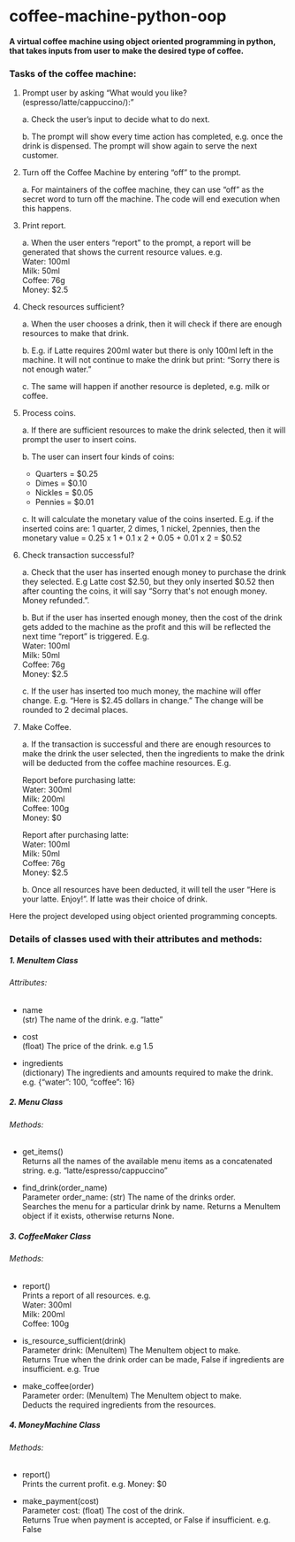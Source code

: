 # coffee-machine-python-oop

#### A virtual coffee machine using object oriented programming in python, that takes inputs from user to make the desired type of coffee.

### Tasks of the coffee machine:

1. Prompt user by asking “What would you like? (espresso/latte/cappuccino/):”
   
   a. Check the user’s input to decide what to do next.
   
   b. The prompt will show every time action has completed, e.g. once the drink is dispensed. The prompt will show again to serve the next customer.

2. Turn off the Coffee Machine by entering “off” to the prompt.
   
   a. For maintainers of the coffee machine, they can use “off” as the secret word to turn off the machine. The code will end execution when this happens.

3. Print report.
   
   a. When the user enters “report” to the prompt, a report will be generated that shows the current resource values. 
   e.g. <br />
        Water: 100ml<br />
        Milk: 50ml<br />
        Coffee: 76g<br />
        Money: $2.5

4. Check resources sufficient?
   
   a. When the user chooses a drink, then it will check if there are enough resources to make that drink.
   
   b. E.g. if Latte requires 200ml water but there is only 100ml left in the machine. It will not continue to make the drink but print: “Sorry there is not enough water.”
   
   c. The same will happen if another resource is depleted, e.g. milk or coffee.

5. Process coins.
   
   a. If there are sufficient resources to make the drink selected, then it will prompt the user to insert coins.
   
   b. The user can insert four kinds of coins:
      * Quarters = $0.25
      * Dimes = $0.10
      * Nickles = $0.05
      * Pennies = $0.01
  
   c. It will calculate the monetary value of the coins inserted. E.g. if the inserted coins are: 1 quarter, 2 dimes, 1 nickel, 2pennies, 
     then the monetary value = 0.25 x 1 + 0.1 x 2 + 0.05 + 0.01 x 2 = $0.52
     
6. Check transaction successful?
  
   a. Check that the user has inserted enough money to purchase the drink they selected. E.g Latte cost $2.50, but they only inserted $0.52 then after counting the coins, it will say “Sorry that's not enough money. Money refunded.”.
  
   b. But if the user has inserted enough money, then the cost of the drink gets added to the machine as the profit and this will be reflected the next time “report” is triggered. E.g. <br />
       Water: 100ml<br />
       Milk: 50ml<br />
       Coffee: 76g<br />
       Money: $2.5
  
   c. If the user has inserted too much money, the machine will offer change. E.g. “Here is $2.45 dollars in change.” The change will be rounded to 2 decimal places.

7. Make Coffee.
  
   a. If the transaction is successful and there are enough resources to make the drink the user selected, then the ingredients to make the drink will be deducted from the coffee machine resources. E.g.<br /> 
    
    Report before purchasing latte:<br /> 
      Water: 300ml<br />
      Milk: 200ml<br />
      Coffee: 100g<br />
      Money: $0<br />
      
      Report after purchasing latte:<br />
      Water: 100ml<br />
      Milk: 50ml<br />
      Coffee: 76g<br />
      Money: $2.5
  
   b. Once all resources have been deducted, it will tell the user “Here is your latte. Enjoy!”. If latte was their choice of drink.
  
Here the project developed using object oriented programming concepts.
  
### Details of classes used with their attributes and methods:

##### 1. MenuItem Class</span> 
###### Attributes:
- name<br />
(str) The name of the drink. e.g. “latte”

- cost<br />
(float) The price of the drink. e.g 1.5

- ingredients<br />
(dictionary) The ingredients and amounts required to make the drink. e.g. {“water”: 100, “coffee”: 16}

##### 2. Menu Class
###### Methods:
- get_items()<br />
Returns all the names of the available menu items as a concatenated string. e.g. “latte/espresso/cappuccino”

- find_drink(order_name)<br />
Parameter order_name: (str) The name of the drinks order.<br />
Searches the menu for a particular drink by name. Returns a MenuItem object if it exists, otherwise returns None.

##### 3. CoffeeMaker Class
###### Methods:
- report()<br />
Prints a report of all resources. e.g.<br />
Water: 300ml<br />
Milk: 200ml<br />
Coffee: 100g

- is_resource_sufficient(drink)<br />
Parameter drink: (MenuItem) The MenuItem object to make.<br />
Returns True when the drink order can be made, False if ingredients are insufficient. e.g. True

- make_coffee(order)<br />
Parameter order: (MenuItem) The MenuItem object to make.<br />
Deducts the required ingredients from the resources.

##### 4. MoneyMachine Class
###### Methods:
- report()<br />
Prints the current profit. e.g. Money: $0

- make_payment(cost)<br />
Parameter cost: (float) The cost of the drink.<br />
Returns True when payment is accepted, or False if insufficient. e.g. False
  
  
  
  
  

